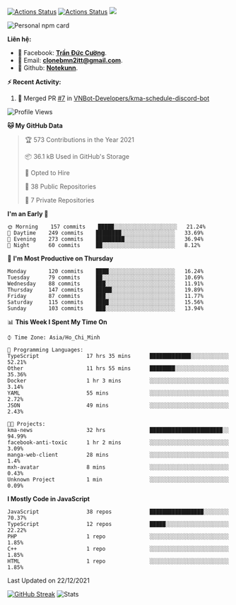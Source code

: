 [![Actions Status](https://github.com/Notekunn/Notekunn/workflows/wakatime-stats/badge.svg)](https://github.com/Notekunn/Notekunn/actions)
[![Actions Status](https://github.com/Notekunn/Notekunn/workflows/update-gh-activity/badge.svg)](https://github.com/Notekunn/Notekunn/actions)
![](https://visitor-badge.glitch.me/badge?page_id=notekunn.notekunn)

<!--![Notekunn](https://count.getloli.com/get/@notekunn)-->

<!--![Meme](https://media1.tenor.com/images/1c6140897565e34a4e98f618e220dc0d/tenor.gif)-->

![Personal npm card](https://i.imgur.com/mi8nZo1.png)

**Liên hệ:**

- 🐋 Facebook: **[Trần Đức Cường](https://www.facebook.com/ShiinDz)**.
- 🐍 Email: **[clonebmn2itt@gmail.com](mailto:clonebmn2itt@gmail.com)**.
- 🐬 Github: **[Notekunn](https://github.com/Notekunn)**.

**:zap: Recent Activity:**

<!--START_SECTION:activity-->
1. 🎉 Merged PR [#7](https://github.com/VNBot-Developers/kma-schedule-discord-bot/pull/7) in [VNBot-Developers/kma-schedule-discord-bot](https://github.com/VNBot-Developers/kma-schedule-discord-bot)
<!--END_SECTION:activity-->

<!--START_SECTION:waka-->
![Profile Views](http://img.shields.io/badge/Profile%20Views-140-blue)

**🐱 My GitHub Data** 

> 🏆 573 Contributions in the Year 2021
 > 
> 📦 36.1 kB Used in GitHub's Storage 
 > 
> 💼 Opted to Hire
 > 
> 📜 38 Public Repositories 
 > 
> 🔑 7 Private Repositories  
 > 
**I'm an Early 🐤** 

```text
🌞 Morning    157 commits    █████░░░░░░░░░░░░░░░░░░░░   21.24% 
🌆 Daytime    249 commits    ████████░░░░░░░░░░░░░░░░░   33.69% 
🌃 Evening    273 commits    █████████░░░░░░░░░░░░░░░░   36.94% 
🌙 Night      60 commits     ██░░░░░░░░░░░░░░░░░░░░░░░   8.12%

```
📅 **I'm Most Productive on Thursday** 

```text
Monday       120 commits    ████░░░░░░░░░░░░░░░░░░░░░   16.24% 
Tuesday      79 commits     ██░░░░░░░░░░░░░░░░░░░░░░░   10.69% 
Wednesday    88 commits     ███░░░░░░░░░░░░░░░░░░░░░░   11.91% 
Thursday     147 commits    █████░░░░░░░░░░░░░░░░░░░░   19.89% 
Friday       87 commits     ███░░░░░░░░░░░░░░░░░░░░░░   11.77% 
Saturday     115 commits    ████░░░░░░░░░░░░░░░░░░░░░   15.56% 
Sunday       103 commits    ███░░░░░░░░░░░░░░░░░░░░░░   13.94%

```


📊 **This Week I Spent My Time On** 

```text
⌚︎ Time Zone: Asia/Ho_Chi_Minh

💬 Programming Languages: 
TypeScript               17 hrs 35 mins      █████████████░░░░░░░░░░░░   52.21% 
Other                    11 hrs 55 mins      ████████░░░░░░░░░░░░░░░░░   35.36% 
Docker                   1 hr 3 mins         ░░░░░░░░░░░░░░░░░░░░░░░░░   3.14% 
YAML                     55 mins             ░░░░░░░░░░░░░░░░░░░░░░░░░   2.72% 
JSON                     49 mins             ░░░░░░░░░░░░░░░░░░░░░░░░░   2.43%

🐱‍💻 Projects: 
kma-news                 32 hrs              ███████████████████████░░   94.99% 
facebook-anti-toxic      1 hr 2 mins         ░░░░░░░░░░░░░░░░░░░░░░░░░   3.09% 
manga-web-client         28 mins             ░░░░░░░░░░░░░░░░░░░░░░░░░   1.4% 
mxh-avatar               8 mins              ░░░░░░░░░░░░░░░░░░░░░░░░░   0.43% 
Unknown Project          1 min               ░░░░░░░░░░░░░░░░░░░░░░░░░   0.09%

```

**I Mostly Code in JavaScript** 

```text
JavaScript               38 repos            █████████████████░░░░░░░░   70.37% 
TypeScript               12 repos            █████░░░░░░░░░░░░░░░░░░░░   22.22% 
PHP                      1 repo              ░░░░░░░░░░░░░░░░░░░░░░░░░   1.85% 
C++                      1 repo              ░░░░░░░░░░░░░░░░░░░░░░░░░   1.85% 
HTML                     1 repo              ░░░░░░░░░░░░░░░░░░░░░░░░░   1.85%

```



 Last Updated on 22/12/2021
<!--END_SECTION:waka-->

[![GitHub Streak](http://github-readme-streak-stats.herokuapp.com?user=notekunn&theme=radical&date_format=j%2Fn%5B%2FY%5D)](https://git.io/streak-stats)
![Stats](https://github-readme-stats.vercel.app/api?username=notekunn&show_icons=true&theme=radical&count_private=true)

